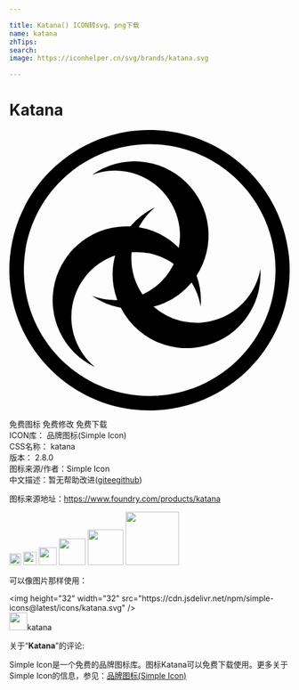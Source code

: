 ```yaml
---

title: Katana() ICON转svg、png下载
name: katana
zhTips: 
search: 
image: https://iconhelper.cn/svg/brands/katana.svg

---
```


# Katana  <small style="font-size: 60%;font-weight: 100"></small>

<div id="svg" class="svg-wrap">
<svg role="img" viewBox="0 0 24 24" xmlns="http://www.w3.org/2000/svg"><title>Katana icon</title><path d="M12 0C5.373 0 0 5.373 0 12s5.373 12 12 12 12-5.373 12-12S18.627 0 12 0zm.016 22.762H12c-5.95-.009-10.765-4.84-10.756-10.789.009-5.95 4.839-10.766 10.789-10.757 5.943.009 10.756 4.829 10.756 10.773 0 5.95-4.823 10.773-10.773 10.773zm9.475-10.857a5.562 5.562 0 0 1-9.142 3.214 6.331 6.331 0 0 0 3.251-2.062l.104.169c.339.584.568 1.226.676 1.893a6.281 6.281 0 0 0-.349-2.656 6.328 6.328 0 0 0-8.94-8.63 5.563 5.563 0 0 1 7.418 6.256 6.334 6.334 0 0 0-3.425-1.762l.093-.175a5.53 5.53 0 0 1 1.304-1.533 6.31 6.31 0 0 0-2.122 1.636 6.327 6.327 0 0 0-3.016 12.044 5.564 5.564 0 0 1 1.713-9.562 6.33 6.33 0 0 0 .185 3.818h-.186a5.535 5.535 0 0 1-1.98-.36 6.295 6.295 0 0 0 2.471 1.025 6.328 6.328 0 0 0 8.513 2.758 6.319 6.319 0 0 0 3.432-6.073zm-11.018-1.443a5.582 5.582 0 0 1 3.6.998 5.584 5.584 0 0 1-2.667 2.618 5.57 5.57 0 0 1-.933-3.616z"/></svg>
</div>
<detail full-name='katana'></detail>

<div class="detail-page">
<p>
<span><span class="badge-success badge">免费图标</span> <span class="badge-success badge">免费修改</span>  <span class="badge-success badge">免费下载</span> </span>
<br/>
<span>
ICON库：
<span class="badge-secondary badge">品牌图标(Simple Icon)</span> 
</span>
<br/>
<span>
CSS名称：
<span class="badge-secondary badge">katana</span> 
</span>

<br/>
<span>
版本：
<span class="badge-secondary badge">2.8.0</span> 
</span>
<br/>
<span>图标来源/作者：<span class="badge-light badge">Simple Icon</span></span> 
<br/>
<span class="zh-detail">中文描述：暂无<span class="help-link"><span>帮助改进</span>(<a href="https://gitee.com/liuwave/icon-helper/edit/master/json/brands/katana.json" target="_blank" rel="noopener noreferrer">gitee</a><a href="https://github.com/liuwave/icon-helper/edit/master/json/brands/katana.json" target="_blank" rel="noopener noreferrer">github</a></span>)</span><br/>
</p>
</div><div class="description description alert alert-light"><p>图标来源地址：<a href="https://www.foundry.com/products/katana" target="_blank" rel="noopener noreferrer">https://www.foundry.com/products/katana</a></p></div>
<div class="alert alert-dark">
<img height="21" width="21" src="https://cdn.jsdelivr.net/npm/simple-icons@latest/icons/katana.svg" />
<img height="24" width="24" src="https://cdn.jsdelivr.net/npm/simple-icons@latest/icons/katana.svg" />
<img height="32" width="32" src="https://cdn.jsdelivr.net/npm/simple-icons@latest/icons/katana.svg" />
<img height="48" width="48" src="https://cdn.jsdelivr.net/npm/simple-icons@latest/icons/katana.svg" />
<img height="64" width="64" src="https://cdn.jsdelivr.net/npm/simple-icons@latest/icons/katana.svg" />
<img height="96" width="96" src="https://cdn.jsdelivr.net/npm/simple-icons@latest/icons/katana.svg" />

</div>
<div>
  <p>可以像图片那样使用：    
  </p>
  <div class="alert alert-primary" style="font-size: 14px">
    &lt;img height="32" width="32" src="https://cdn.jsdelivr.net/npm/simple-icons@latest/icons/katana.svg" /&gt;
    <copy-btn content='<img height="32" width="32" src="https://cdn.jsdelivr.net/npm/simple-icons@latest/icons/katana.svg" />'></copy-btn>
  </div>
  <div class="alert alert-secondary">
    <img height="32" width="32" src="https://cdn.jsdelivr.net/npm/simple-icons@latest/icons/katana.svg" />katana
    <copy-btn content="katana" btn-title="复制图标名称"></copy-btn>
  </div>
</div>
<div class="icon-detail__container">
<p>关于“<b>Katana</b>”的评论:</p>
</div>
<Vssue title="关于“Katana”的评论" />
<div><p>Simple Icon是一个免费的品牌图标库。图标Katana可以免费下载使用。更多关于  Simple Icon的信息，参见：<a target="_blank" href="https://iconhelper.cn/brands.html">品牌图标(Simple Icon)</a>
</p></div>
